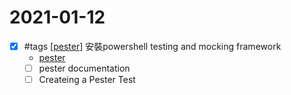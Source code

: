 # 2021-01-12

- [x] #tags [[pester]] 安裝powershell testing and mocking framework
    - [pester](https://pester.dev/docs/quick-start)
    - [ ] pester documentation
    - [ ] Createing a Pester Test

[//begin]: # "Autogenerated link references for markdown compatibility"
[pester]: ../../develop/language/Powershell/testing/pester.md "Pester"
[//end]: # "Autogenerated link references"
